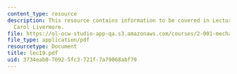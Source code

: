```yaml
---
content_type: resource
description: This resource contains information to be covered in Lecture 19 by Prof.
  Carol Livermore.
file: https://ol-ocw-studio-app-qa.s3.amazonaws.com/courses/2-001-mechanics-materials-i-fall-2006/3734eab076925fc3721f7a79068abf79_lec19.pdf
file_type: application/pdf
resourcetype: Document
title: lec19.pdf
uid: 3734eab0-7692-5fc3-721f-7a79068abf79
---
```

